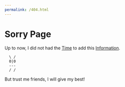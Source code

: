 ```yaml
---
permalink: /404.html
---
```

# Sorry Page

Up to now, I did not had the [Time]() to add this [Information]().

```
  \ /
  0|0
  ---
  / /
```
But trust me friends, I will give my best!
